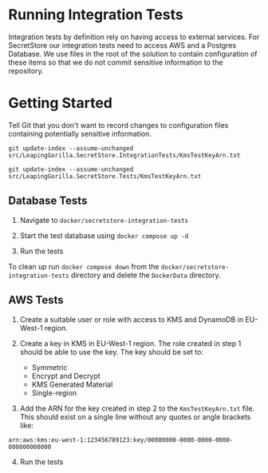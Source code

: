 ﻿# Running Integration Tests

Integration tests by definition rely on having access to external services. For SecretStore our integration tests need to access AWS and a Postgres Database. We use files in the root of the solution to contain configuration of these items so that we do not commit sensitive information to the repository.

# Getting Started

Tell Git that you don't want to record changes to configuration files containing potentially sensitive information.

`git update-index --assume-unchanged src/LeapingGorilla.SecretStore.IntegrationTests/KmsTestKeyArn.txt`

`git update-index --assume-unchanged src/LeapingGorilla.SecretStore.Tests/KmsTestKeyArn.txt`

## Database Tests

1. Navigate to `docker/secretstore-integration-tests`

2. Start the test database using `docker compose up -d`

3. Run the tests

To clean up run `docker compose down` from the `docker/secretstore-integration-tests` directory and delete the `DockerData` directory. 

## AWS Tests

1. Create a suitable user or role with access to KMS and DynamoDB in EU-West-1 region. 

2. Create a key in KMS in EU-West-1 region. The role created in step 1 should be able to use the key. The key should be set to:
    * Symmetric
    * Encrypt and Decrypt
    * KMS Generated Material
    * Single-region

3. Add the ARN for the key created in step 2 to the `KmsTestKeyArn.txt` file. This should exist on a single line without any quotes or angle brackets like:

`arn:aws:kms:eu-west-1:123456789123:key/00000000-0000-0000-0000-000000000000`

4. Run the tests